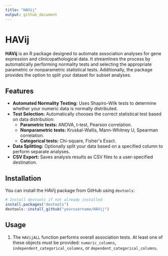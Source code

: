 ```yaml
---
title: "HAVij"
output: github_document
---
```


# HAVij

**HAVij** is an R package designed to automate association analyses for gene expression and clinicopathological data. It streamlines the process by automatically performing normality tests and selecting the appropriate parametric or nonparametric statistical tests. Additionally, the package provides the option to split your dataset for subset analyses.

## Features

- **Automated Normality Testing:** Uses Shapiro-Wilk tests to determine whether your numeric data is normally distributed.
- **Test Selection:** Automatically chooses the correct statistical test based on data distribution:
  - **Parametric tests:** ANOVA, t-test, Pearson correlation.
  - **Nonparametric tests:** Kruskal-Wallis, Mann-Whitney U, Spearman correlation.
  - **Categorical tests:** Chi-square, Fisher's Exact.
- **Data Splitting:** Optionally split your data based on a specified column to perform separate analyses.
- **CSV Export:** Saves analysis results as CSV files to a user-specified destination.

## Installation

You can install the HAVij package from GitHub using `devtools`:

```r
# Install devtools if not already installed
install.packages("devtools")
devtools::install_github("yourusername/HAVij")
```

## Usage
1. The `HAVijALL` function performs overall association tests. At least one of these objects must be provided: `numeric_columns`, `independent_categorical_columns`, or `dependent_categorical_columns`.

